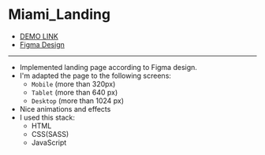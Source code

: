 
# Miami_Landing

- [DEMO LINK](https://maxim2310.github.io/Miami_Landing/)
- [Figma Design](https://www.figma.com/file/nHz8bflIwJaWP3P99vKTH5/miami_home_new?node-id=16033%3A3)
---

- Implemented landing page according to Figma design.
- I'm adapted the page to the following screens:
  - `Mobile` (more than 320px)
  - `Tablet` (more than 640 px)
  - `Desktop` (more than 1024 px)
- Nice animations and effects
- I used this stack:
  - HTML
  - CSS(SASS)
  - JavaScript
